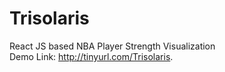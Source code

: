 # Trisolaris
React JS based NBA Player Strength Visualization  
Demo Link: http://tinyurl.com/Trisolaris. 
